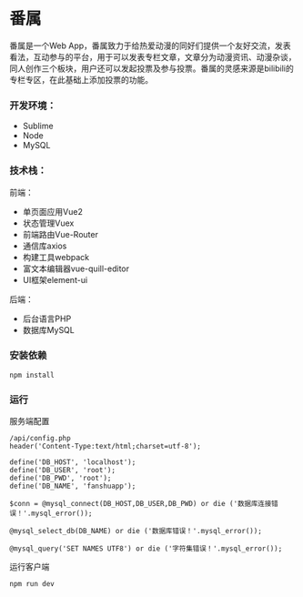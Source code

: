 # 番属

番属是一个Web App，番属致力于给热爱动漫的同好们提供一个友好交流，发表看法，互动参与的平台，用于可以发表专栏文章，文章分为动漫资讯、动漫杂谈，同人创作三个板块，用户还可以发起投票及参与投票。番属的灵感来源是bilibili的专栏专区，在此基础上添加投票的功能。

### 开发环境：
* Sublime
* Node 
* MySQL

### 技术栈：
前端：
* 单页面应用Vue2
* 状态管理Vuex
* 前端路由Vue-Router
* 通信库axios
* 构建工具webpack
* 富文本编辑器vue-quill-editor
* UI框架element-ui

后端：
* 后台语言PHP
* 数据库MySQL

### 安装依赖
```
npm install
```

### 运行
服务端配置
```
/api/config.php
header('Content-Type:text/html;charset=utf-8');

define('DB_HOST', 'localhost');
define('DB_USER', 'root');
define('DB_PWD', 'root');
define('DB_NAME', 'fanshuapp');

$conn = @mysql_connect(DB_HOST,DB_USER,DB_PWD) or die ('数据库连接错误！'.mysql_error());

@mysql_select_db(DB_NAME) or die ('数据库错误！'.mysql_error());

@mysql_query('SET NAMES UTF8') or die ('字符集错误！'.mysql_error());
```

运行客户端
```
npm run dev
```

